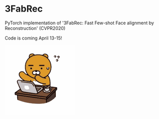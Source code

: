 # 3FabRec
PyTorch implementation of '3FabRec: Fast Few-shot Face alignment by Reconstruction' (CVPR2020)


Code is coming April 13-15!  

![Working...](img/busy.gif) 

